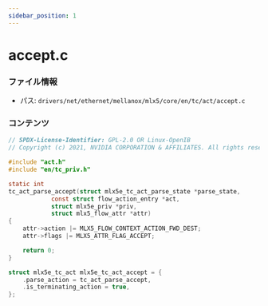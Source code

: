 ```yaml
---
sidebar_position: 1
---
```

# accept.c

### ファイル情報

- パス: `drivers/net/ethernet/mellanox/mlx5/core/en/tc/act/accept.c`

### コンテンツ

```c
// SPDX-License-Identifier: GPL-2.0 OR Linux-OpenIB
// Copyright (c) 2021, NVIDIA CORPORATION & AFFILIATES. All rights reserved.

#include "act.h"
#include "en/tc_priv.h"

static int
tc_act_parse_accept(struct mlx5e_tc_act_parse_state *parse_state,
		    const struct flow_action_entry *act,
		    struct mlx5e_priv *priv,
		    struct mlx5_flow_attr *attr)
{
	attr->action |= MLX5_FLOW_CONTEXT_ACTION_FWD_DEST;
	attr->flags |= MLX5_ATTR_FLAG_ACCEPT;

	return 0;
}

struct mlx5e_tc_act mlx5e_tc_act_accept = {
	.parse_action = tc_act_parse_accept,
	.is_terminating_action = true,
};

```
